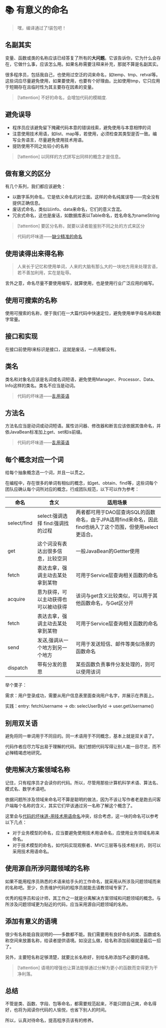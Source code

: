 # :books: 有意义的命名

> 嘿，编译通过了!装包吧！

## 名副其实

变量、函数或类的名称应该已经答复了所有的**大问题**。它该告诉你，它为什么会存在，它做什么事，应该怎么用。如果名称需要注释来补充，那就不算是名副其实。

很多程序员，包括我自己，也使用过空泛的词来命名，如temp、tmp、retval等。这些词应尽量避免使用，如果要使用，也要有个好理由。比如使用tmp，它只应用于短期存在且临时性为其主要存在因素的变量。

> [!attention]
> 不好的命名，会增加代码的模糊度.

## 避免误导

- 程序员应该避免留下掩藏代码本意的错误线索，避免使用与本意相悖的词
- 注意使用技术用语，如list、map等，若使用，必须检查其类型是否一致。编写业务语言，尽量避免使用技术用语。
- 提防使用不同之处较小的名称

> [!attention]
> 以同样的方式拼写出同样的概念才是信息。

## 做有意义的区分

有几个系列，我们都应该避免：

- 以数字系列命名，它是依义命名的对立面。这样的命名纯属误导——完全没有提供正确信息。
- 废话式命名，类似以info、data来命名，它们的意义含混。
- 冗余式命名，这也是废话，如数据库表以Table命名，姓名命名为nameString

> [!attention]
> 要区分名称，就要以读者能鉴别不同之处的方式来区分

> 代码的坏味道——[缺少精准的命名](http://localhost:3000/#/程序设计/代码的坏味道?id=_3-缺少精准的命名)

## 使用读得出来得名称

> 人来长于记忆和使用单词，人来的大脑有那么大的一块地方用来处理言语，若不善加利用，实在是耻辱。

言外之意，命名尽量不要使用缩写，就算使用，也是使用行业广泛应用的缩写。

## 使用可搜索的名称

使用可搜索的名称，便于我们在一大篇代码中快速定位，避免使用单字母名称和数字常量。

## 接口和实现

在接口前使用I来标识是接口，这就是废话，一点用都没有。

## 类名

类名和对象名应该是名词或名词短语，避免使用Manager、Processor、Data、Info这样的类名。类名不应当是动词。

> 代码的坏味道——[乱用英语](http://localhost:3000/#/程序设计/代码的坏味道?id=_5-乱用英语)

## 方法名

方法名应当是动词或动词短语。属性访问器、修改器和断言应该依据其值命名，并依JavaBean标准加上get、set和is前缀。

> 代码的坏味道——[乱用英语](http://localhost:3000/#/程序设计/代码的坏味道?id=_5-乱用英语)

## 每个概念对应一个词

给每个抽象概念选一个词，并且一以贯之。

在编程中，存在很多的单词有相似的概念，如get、obtain、find等，这些词每个团队应确认每个词所对应的概念，行成团队规范，以下可以作为参考：

命名 | 含义 | 适用场景
---------|----------|---------
 select/find | select:强调选择 find:强调找的过程 | 两者都可用于DAO层查询SQL的函数命名，由于JPA适用find来命名，因此find也纳入了这个范围，但使用select更适合。
 get | 这个词没有表达出很多信息，比较空洞 | 一般JavaBean的Gettter使用
 fetch | 表达去拿，强调主动去某处拿到某物 | 可用于Service层查询相关函数的命名
 acquire | 意为获得，可以主动获得也可以被动获得 | 该词与get含义比较类似，可以用于其他函数命名，与Get区分开
 fetch | 表达去拿，强调主动去某处拿到某物 | 可用于Service层查询相关函数的命名
 send | 发送,强调从一个地方到另一个地方 | 可用于发送短信、邮件等类似场景的函数命名
 dispatch | 带有分发的意思 | 某些函数负责事件分发处理的，则可以使用该词

举个栗子：

需求：用户登录成功，需要从用户信息表里面查询用户名字，并展示在界面上。

实践：entry: fetchUsername -> db: selecUserById -> user.getUsername()

## 别用双关语

避免将同一单词用于不同目的。同一术语用于不同概念，基本上就是双关语了。

代码作者应尽力写出易于理解的代码。我们想把代码写得让别人能一目尽览，而不必殚精竭虑地研究。

## 使用解决方案领域名称

记住，只有程序员才会读你的代码。所以，尽管用那些计算机科学术语、算法名、模式名、数学术语吧。

依据问题所涉及领域来命名可不算是聪明的做法，因为不该让写作者老是跑去问客户端每个名称的含义，其实它们早该通过另一名称了解这个概念了。

这里会与[代码的坏味道-用技术用语命名](http://localhost:3000/#/程序设计/代码的坏味道?id=_4-用技术用语命名)冲突，综合考虑，这一块的命名可以参考以下几点：

- 对于业务模型的命名，应当要避免使用技术用语命名，应使用业务领域名称来命名。
- 对于技术模型的命名，如代码实现观察者、MVC三层等与技术相关的，则可以采用技术用语命名。

## 使用源自所涉问题领域的名称

如果不能用程序员熟悉的术语来给手头的工作命名，就采用从所涉及问题领域而来的名称吧。至少，负责维护代码的程序员就能去请教领域专家了。

优秀的程序员和设计师，其工作之一就是分离解决方案领域和问题领域的概念。与所涉及问题领域更为贴近的代码，应当采用源自问题领域的名称。

## 添加有意义的语境

很少有名称能自我说明的——多数都不能。我们需要用有良好命名的类、函数或名称空间来放置名称，给读者提供语境。如没这么做，给名称添加前缀就是最后一招了。

另外，主要短名称足够清楚，就要比长名称好，别给名称添加不必要的语境。

> [!attention]
> 语境的增强也让算法能够通过分解为更小的函数而变得更为干净利落。

## 总结

不管是类、函数、字段、包等命名，都需要规范起来，不能只顾自己爽，命名得好，也将为阅读你代码的人愉悦，也省下别人的时间。

所以，认真对待命名，提高程序员该有的修养。